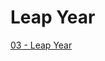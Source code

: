 # Leap Year

[03 - Leap Year](https://colab.research.google.com/drive/1LsM-CH6E2X4Ie3w-iOTInn73IAlSY8JD?usp=sharing)